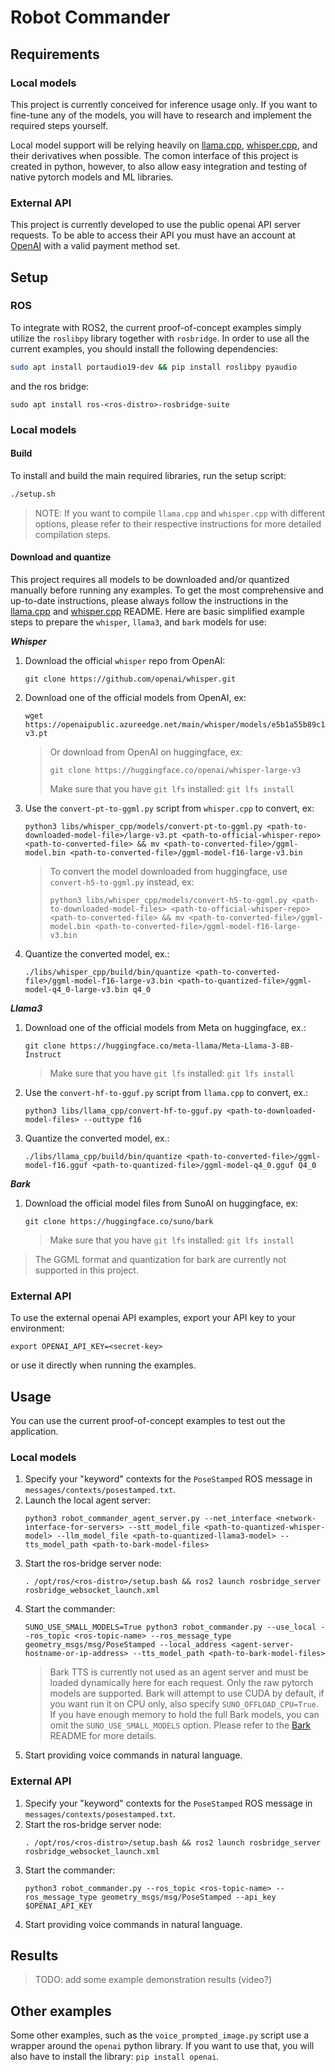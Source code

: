 # Robot Commander

## Requirements

### Local models

This project is currently conceived for inference usage only. If you want to fine-tune any of the models, you will have to research and implement the required steps yourself.

Local model support will be relying heavily on [llama.cpp](https://github.com/ggerganov/llama.cpp), [whisper.cpp](https://github.com/ggerganov/whisper.cpp), and their derivatives when possible. The comon interface of this project is created in python, however, to also allow easy integration and testing of native pytorch models and ML libraries.

### External API

This project is currently developed to use the public openai API server requests. To be able to access their API you must have an account at [OpenAI](https://openai.com) with a valid payment method set.

## Setup

### ROS

To integrate with ROS2, the current proof-of-concept examples simply utilize the `roslibpy` library together with `rosbridge`. In order to use all the current examples, you should install the following dependencies:
```bash
sudo apt install portaudio19-dev && pip install roslibpy pyaudio
```

and the ros bridge:
```
sudo apt install ros-<ros-distro>-rosbridge-suite
```

### Local models

#### Build

To install and build the main required libraries, run the setup script:
```bash
./setup.sh
```
>NOTE: If you want to compile `llama.cpp` and `whisper.cpp` with different options, please refer to their respective instructions for more detailed compilation steps.

#### Download and quantize

This project requires all models to be downloaded and/or quantized manually before running any examples. To get the most comprehensive and up-to-date instructions, please always follow the instructions in the [llama.cpp](https://github.com/ggerganov/llama.cpp?tab=readme-ov-file#prepare-and-quantize) and [whisper.cpp](https://github.com/ggerganov/whisper.cpp/tree/master/models#whisper-model-files-in-custom-ggml-format) README. Here are basic simplified example steps to prepare the `whisper`, `llama3`, and `bark` models for use:

***Whisper***
1. Download the official `whisper` repo from OpenAI:
   ```
   git clone https://github.com/openai/whisper.git
   ```
2. Download one of the official models from OpenAI, ex:
   ```
   wget https://openaipublic.azureedge.net/main/whisper/models/e5b1a55b89c1367dacf97e3e19bfd829a01529dbfdeefa8caeb59b3f1b81dadb/large-v3.pt
   ```
   > Or download from OpenAI on huggingface, ex:
   > ```
   > git clone https://huggingface.co/openai/whisper-large-v3
   > ```
   > Make sure that you have `git lfs` installed: `git lfs install`
3. Use the `convert-pt-to-ggml.py` script from `whisper.cpp` to convert, ex:
   ```
   python3 libs/whisper_cpp/models/convert-pt-to-ggml.py <path-to-downloaded-model-file>/large-v3.pt <path-to-official-whisper-repo> <path-to-converted-file> && mv <path-to-converted-file>/ggml-model.bin <path-to-converted-file>/ggml-model-f16-large-v3.bin
   ```
   > To convert the model downloaded from huggingface, use `convert-h5-to-ggml.py` instead, ex:
   > ```
   > python3 libs/whisper_cpp/models/convert-h5-to-ggml.py <path-to-downloaded-model-files> <path-to-official-whisper-repo> <path-to-converted-file> && mv <path-to-converted-file>/ggml-model.bin <path-to-converted-file>/ggml-model-f16-large-v3.bin
   > ```
4. Quantize the converted model, ex.:
   ```
   ./libs/whisper_cpp/build/bin/quantize <path-to-converted-file>/ggml-model-f16-large-v3.bin <path-to-quantized-file>/ggml-model-q4_0-large-v3.bin q4_0
   ```

 ***Llama3***
1. Download one of the official models from Meta on huggingface, ex.:
   ```
   git clone https://huggingface.co/meta-llama/Meta-Llama-3-8B-Instruct
   ```
   > Make sure that you have `git lfs` installed: `git lfs install`
2. Use the `convert-hf-to-gguf.py` script from `llama.cpp` to convert, ex.:
   ```
   python3 libs/llama_cpp/convert-hf-to-gguf.py <path-to-downloaded-model-files> --outtype f16
   ```
3. Quantize the converted model, ex.:
   ```
   ./libs/llama_cpp/build/bin/quantize <path-to-converted-file>/ggml-model-f16.gguf <path-to-quantized-file>/ggml-model-q4_0.gguf Q4_0
   ```

***Bark***
1. Download the official model files from SunoAI on huggingface, ex:
   ```
   git clone https://huggingface.co/suno/bark
   ```
   > Make sure that you have `git lfs` installed: `git lfs install`
> The GGML format and quantization for bark are currently not supported in this project.

### External API

To use the external openai API examples, export your API key to your environment:
```
export OPENAI_API_KEY=<secret-key>
```
or use it directly when running the examples.

## Usage

You can use the current proof-of-concept examples to test out the application.

### Local models

1. Specify your "keyword" contexts for the `PoseStamped` ROS message in `messages/contexts/posestamped.txt`.
2. Launch the local agent server:
   ```
   python3 robot_commander_agent_server.py --net_interface <network-interface-for-servers> --stt_model_file <path-to-quantized-whisper-model> --llm_model_file <path-to-quantized-llama3-model> --tts_model_path <path-to-bark-model-files>
   ```
3. Start the ros-bridge server node:
   ```
   . /opt/ros/<ros-distro>/setup.bash && ros2 launch rosbridge_server rosbridge_websocket_launch.xml
   ```
4. Start the commander:
   ```
   SUNO_USE_SMALL_MODELS=True python3 robot_commander.py --use_local --ros_topic <ros-topic-name> --ros_message_type geometry_msgs/msg/PoseStamped --local_address <agent-server-hostname-or-ip-address> --tts_model_path <path-to-bark-model-files>
   ```
   > Bark TTS is currently not used as an agent server and must be loaded dynamically here for each request. Only the raw pytorch models are supported. Bark will attempt to use CUDA by default, if you want run it on CPU only, also specify `SUNO_OFFLOAD_CPU=True`. If you have enough memory to hold the full Bark models, you can omit the `SUNO_USE_SMALL_MODELS` option. Please refer to the [Bark](https://github.com/suno-ai/bark?tab=readme-ov-file#how-much-vram-do-i-need) README for more details.
5. Start providing voice commands in natural language.

### External API

1. Specify your "keyword" contexts for the `PoseStamped` ROS message in `messages/contexts/posestamped.txt`.
2. Start the ros-bridge server node:
   ```
   . /opt/ros/<ros-distro>/setup.bash && ros2 launch rosbridge_server rosbridge_websocket_launch.xml
   ```
3. Start the commander:
   ```
   python3 robot_commander.py --ros_topic <ros-topic-name> --ros_message_type geometry_msgs/msg/PoseStamped --api_key $OPENAI_API_KEY
   ```
4. Start providing voice commands in natural language.

## Results

>TODO: add some example demonstration results (video?)

## Other examples

Some other examples, such as the `voice_prompted_image.py` script use a wrapper around the `openai` python library. If you want to use that, you will also have to install the library: `pip install openai`.
